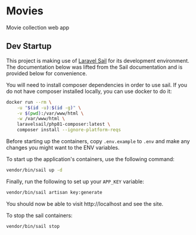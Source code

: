 # Movies

Movie collection web app

## Dev Startup

This project is making use of [Laravel Sail](https://laravel.com/docs/9.x/sail)
for its development environment. The documentation below was lifted from the Sail
documentation and is provided below for convenience.

You will need to install composer dependencies in order to use sail. If you do
not have composer installed locally, you can use docker to do it:

```sh
docker run --rm \
    -u "$(id -u):$(id -g)" \
    -v $(pwd):/var/www/html \
    -w /var/www/html \
    laravelsail/php81-composer:latest \
    composer install --ignore-platform-reqs
```

Before starting up the containers, copy `.env.example` to `.env` and make any
changes you might want to the ENV variables.

To start up the application's containers, use the following command:

```sh
vendor/bin/sail up -d
```

Finally, run the following to set up your `APP_KEY` variable:

```sh
vendor/bin/sail artisan key:generate
```

You should now be able to visit http://localhost and see the site.

To stop the sail containers:

```sh
vendor/bin/sail stop
```
